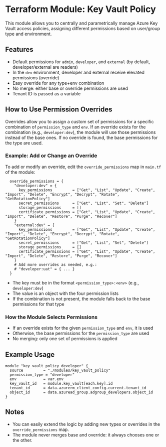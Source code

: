 # Terraform Module: Key Vault Policy

This module allows you to centrally and parametrically manage Azure Key Vault access policies, assigning different permissions based on user/group type and environment.



## Features

- Default permissions for `admin`, `developer`, and `external` (by default, developer/external are readers)
- In the `dev` environment, developer and external receive elevated permissions (override)
- Easy override for any type+env combination
- No merge: either base or override permissions are used
- Tenant ID is passed as a variable

## How to Use Permission Overrides

Overrides allow you to assign a custom set of permissions for a specific combination of `permission_type` and `env`. If an override exists for the combination (e.g., `developer:dev`), the module will use those permissions instead of the base ones. If no override is found, the base permissions for the type are used.

### Example: Add or Change an Override

To add or modify an override, edit the `override_permissions` map in `main.tf` of the module:

```hcl
  override_permissions = {
    "developer:dev" = {
      key_permissions         = ["Get", "List", "Update", "Create", "Import", "Delete", "Encrypt", "Decrypt", "Rotate", "GetRotationPolicy"]
      secret_permissions      = ["Get", "List", "Set", "Delete"]
      storage_permissions     = []
      certificate_permissions = ["Get", "List", "Update", "Create", "Import", "Delete", "Restore", "Purge", "Recover"]
    }
    "external:dev" = {
      key_permissions         = ["Get", "List", "Update", "Create", "Import", "Delete", "Encrypt", "Decrypt", "Rotate", "GetRotationPolicy"]
      secret_permissions      = ["Get", "List", "Set", "Delete"]
      storage_permissions     = []
      certificate_permissions = ["Get", "List", "Update", "Create", "Import", "Delete", "Restore", "Purge", "Recover"]
    }
    # Add more overrides as needed, e.g.:
    # "developer:uat" = { ... }
  }
```

- The key must be in the format `<permission_type>:<env>` (e.g., `developer:dev`)
- The value is an object with the four permission lists
- If the combination is not present, the module falls back to the base permissions for that type

### How the Module Selects Permissions

- If an override exists for the given `permission_type` and `env`, it is used
- Otherwise, the base permissions for the `permission_type` are used
- No merging: only one set of permissions is applied

## Example Usage

```hcl
module "key_vault_policy_developer" {
  source         = "./modules/key_vault_policy"
  permission_type = "developer"
  env            = var.env
  key_vault_id   = module.key_vault[each.key].id
  tenant_id      = data.azurerm_client_config.current.tenant_id
  object_id      = data.azuread_group.adgroup_developers.object_id
}
```

## Notes

- You can easily extend the logic by adding new types or overrides in the `override_permissions` map.
- The module never merges base and override: it always chooses one or the other.
